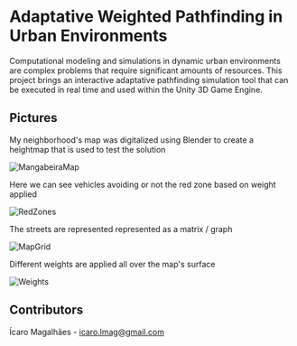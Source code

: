 # Adaptative Weighted Pathfinding in Urban Environments

Computational modeling and simulations in dynamic urban environments are complex problems that require significant amounts of resources.
This project brings an interactive adaptative pathfinding simulation tool that can be executed in real time and used within the Unity 3D Game Engine.

## Pictures
My neighborhood's map was digitalized using Blender to create a heightmap that is used to test the solution

![MangabeiraMap](https://github.com/icaromagalhaes/realtime-weighted-pathfinding-unity3d/blob/master/Assets/Images/image03.png)

Here we can see vehicles avoiding or not the red zone based on weight applied

![RedZones](https://github.com/icaromagalhaes/realtime-weighted-pathfinding-unity3d/blob/master/Assets/Images/image02.png)

The streets are represented represented as a matrix / graph

![MapGrid](https://github.com/icaromagalhaes/realtime-weighted-pathfinding-unity3d/blob/master/Assets/Images/image01.png)

Different weights are applied all over the map's surface

![Weights](https://github.com/icaromagalhaes/realtime-weighted-pathfinding-unity3d/blob/master/Assets/Images/image00.png)

## Contributors
Ícaro Magalhães - icaro.lmag@gmail.com
